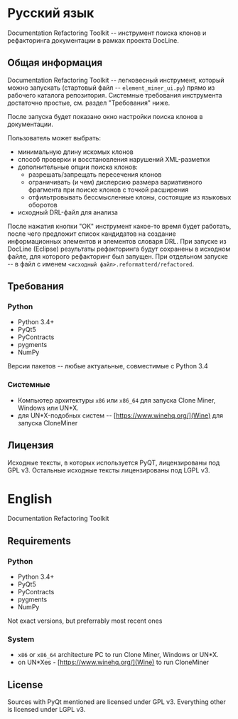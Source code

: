 ﻿Русский язык
============

Documentation Refactoring Toolkit -- инструмент поиска клонов и рефакторинга
документации в рамках проекта DocLine.

Общая информация
----------------

Documentation Refactoring Toolkit -- легковесный инструмент, который можно
запускать (стартовый файл -- `element_miner_ui.py`) прямо из рабочего каталога
репозитория. Системные требования инструмента достаточно простые, см.
раздел "Требования" ниже.

После запуска будет показано окно настройки поиска клонов в документации. 

Пользователь может выбрать:

* минимальную длину искомых клонов
* способ проверки и восстановления нарушений XML-разметки
* дополнительные опции поиска клонов:
    * разрешать/запрещать пересечения клонов
    * ограничивать (и чем) дисперсию размера вариативного фрагмента при
      поиске клонов с точкой расширения
    * отфильтровывать бессмысленные клоны, состоящие из языковых оборотов
*  исходный DRL-файл для анализа

После нажатия кнопки "OK" инструмент какое-то время будет работать, после чего
предложит список кандидатов на создание информационных элементов и элементов
словаря DRL. При запуске из DocLine (Eclipse) результаты рефакторинга
будут сохранены в исходном файле, для которого рефакторинг был запущен.
При отдельном запуске -- в файл с именем
`<исходный файл>.reformatterd/refactored`.

Требования
----------

### Python

* Python 3.4+
* PyQt5
* PyContracts
* pygments
* NumPy

Версии пакетов -- любые актуальные, совместимые с Python 3.4

### Системные

* Компьютер архитектуры `x86` или `x86_64` для запуска Clone Miner, Windows
  или UN*X.
* для UN*X-подобных систем -- [https://www.winehq.org/](Wine) для запуска
  CloneMiner

Лицензия
--------

Исходные тексты, в которых используется PyQT, лицензированы под GPL v3.
Остальные исходные тексты лицензированы под LGPL v3.




English
=======

Documentation Refactoring Toolkit

Requirements
------------

### Python

* Python 3.4+
* PyQt5
* PyContracts
* pygments
* NumPy

Not exact versions, but preferrably most recent ones

### System

* `x86` or `x86_64` architecture PC to run Clone Miner, Windows or UN*X.
* on UN*Xes - [https://www.winehq.org/](Wine) to run CloneMiner

License
-------

Sources with PyQt mentioned are licensed under GPL v3.
Everything other is licensed under LGPL v3.
